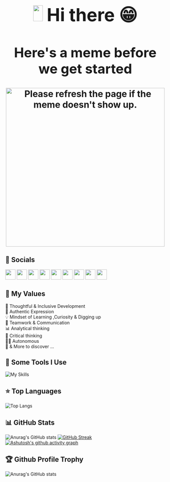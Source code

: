  
 <h1 align="center">
 
 <strong> 
  
  <h1>   <img src="https://raw.githubusercontent.com/iampavangandhi/iampavangandhi/master/gifs/Hi.gif" width="30px" height="50px"> Hi there 😁 </h1>
  <h2> Here's a meme before we get started </h2>
 </strong> 
 <div> <img height="500px" src='http://139.144.77.225/' title="Meme" alt="Please refresh the page if the meme doesn't show up."> <div>
</h1>





<!-- <p align="center">
 
  <img  height="350px" src='https://random-memeer.herokuapp.com/' title="Meme" alt="Please refresh the page if the meme doesn't show up.">
</p>  -->

<!--
**bassem97/bassem97** is a ✨ _special_ ✨ repository because its `README.md` (this file) appears on your GitHub profile.
-->




<h2> 🙆 Socials </h2>

<p align="left"> <a href="https://www.dev.to/bassem97" target="_blank" rel="noreferrer"><img src="https://raw.githubusercontent.com/danielcranney/readme-generator/main/public/icons/socials/devdotto-dark.svg" width="32" height="32" /></a> <a href="https://discord.com/users/NoobSlayer#1667" target="_blank" rel="noreferrer"><img src="https://raw.githubusercontent.com/danielcranney/readme-generator/main/public/icons/socials/discord.svg" width="32" height="32" /></a> <a href="https://www.facebook.com/bassem.jadoui/" target="_blank" rel="noreferrer"><img src="https://raw.githubusercontent.com/danielcranney/readme-generator/main/public/icons/socials/facebook.svg" width="32" height="32" /></a> <a href="https://www.github.com/bassem97" target="_blank" rel="noreferrer"><img src="https://raw.githubusercontent.com/danielcranney/readme-generator/main/public/icons/socials/github-dark.svg" width="32" height="32" /></a> <a href="http://www.instagram.com/bassem_jd/" target="_blank" rel="noreferrer"><img src="https://raw.githubusercontent.com/danielcranney/readme-generator/main/public/icons/socials/instagram.svg" width="32" height="32" /></a> <a href="https://www.linkedin.com/in/bassem-jadoui-85b6b9199" target="_blank" rel="noreferrer"><img src="https://raw.githubusercontent.com/danielcranney/readme-generator/main/public/icons/socials/linkedin.svg" width="32" height="32" /></a> <a href="http://www.medium.com/@bassemjadoui1996" target="_blank" rel="noreferrer"><img src="https://raw.githubusercontent.com/danielcranney/readme-generator/main/public/icons/socials/medium-dark.svg" width="32" height="32" /></a> <a href="https://www.stackoverflow.com/users/10659589/bassem-jadoui" target="_blank" rel="noreferrer"><img src="https://raw.githubusercontent.com/danielcranney/readme-generator/main/public/icons/socials/stackoverflow.svg" width="32" height="32" /></a> <a href="https://www.twitter.com/jadoui_bassem" target="_blank" rel="noreferrer"><img src="https://raw.githubusercontent.com/danielcranney/readme-generator/main/public/icons/socials/twitter.svg" width="32" height="32" /></a></p>


## 💎 My Values

🧠 Thoughtful & Inclusive Development <br/>
🖤 Authentic Expression <br/>
💡 Mindset of Learning ,Curiosity & Digging up <br/>
🙌 Teamwork & Communication <br/>
📊 Analytical thinking <br/>
🚨 Critical thinking <br/>
🙋‍♂️ Autonomous <br/>
🕺 & More to discover ...



<h2>🚀 Some Tools I Use</h2>

![My Skills](https://skillicons.dev/icons?i=html,css,sass,bootstrap,js,ts,py,java,php,jquery,r,nodejs,expressjs,angular,reactivex,nextjs,webpack,spring,maven,hibernate,flask,django,react,redux,laravel,vite,symfony,dotnet,mongodb,mysql,sqlite,postgres,graphql,discord,linux,git,github,githubactions,gitlab,androidstudio,idea,prometheus,jenkins,kubernetes,docker,heroku,supabase,vercel,nginx,cloudflare,vim,regex,stackoverflow,figma)

## ⭐ **Top Languages**

![Top Langs](https://github-readme-stats-sigma-five.vercel.app/api/top-langs/?username=bassem97&theme=react&border_radius=30)
<!-- ##![Top Langs](https://github-readme-stats.vercel.app/api/top-langs/?username=bassem97&theme=radical&layout=compact) -->


## 📊 **GitHub Stats**

![Anurag's GitHub stats](https://github-readme-stats-sigma-five.vercel.app/api?username=bassem97&show_icons=true&theme=react)
[![GitHub Streak](https://github-readme-streak-stats.herokuapp.com?user=bassem97&theme=react&date_format=M%20j%5B%2C%20Y%5D)](https://git.io/streak-stats)
  [![Ashutosh's github activity graph](https://github-readme-activity-graph.vercel.app/graph?username=bassem97&theme=react)](https://github.com/ashutosh00710/github-readme-activity-graph)
<!-- [![Ashutosh's github activity graph](https://github-readme-activity-graph.cyclic.app/graph?username=bassem97&theme=react&border_radius=30)](https://github.com/ashutosh00710/github-readme-activity-graph) -->

## 🏆 **Github Profile Trophy**

![Anurag's GitHub stats](https://github-profile-trophy.vercel.app/?username=bassem97&theme=radical&row=1&column=10)

